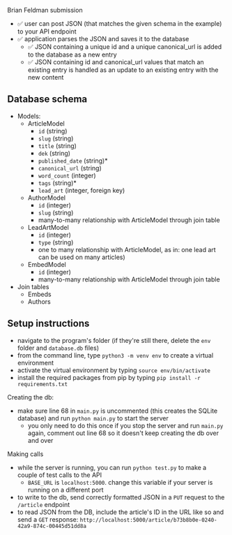 Brian Feldman submission

- ✅ user can post JSON (that matches the given schema in the example) to your API endpoint
- ✅ application parses the JSON and saves it to the database
	- ✅ JSON containing a unique ​id​ and a unique ​canonical_url​ is added to the database as a new entry
	- ✅ JSON containing ​id​ and ​canonical_url​ values that match an existing entry is handled as an update to an existing entry with the new content

## Database schema

- Models:
	- ArticleModel
		- `id` (string)
		- `slug` (string)
		- `title` (string)
		- `dek` (string)
		- `published_date` (string)*
		- `canonical_url` (string)
		- `word_count` (integer)
		- `tags` (string)*
		- `lead_art` (integer, foreign key)
	- AuthorModel
		- `id` (integer)
		- `slug` (string)
		- many-to-many relationship with ArticleModel through join table
	- LeadArtModel
		- `id` (integer)
		- `type` (string)
		- one to many relationship with ArticleModel, as in: one lead art can be used on many articles)
	- EmbedModel
		- `id` (integer)
		- many-to-many relationship with ArticleModel through join table
- Join tables
	- Embeds
	- Authors

## Setup instructions
- navigate to the program's folder (if they're still there, delete the `env` folder and `database.db` files)
- from the command line, type `python3 -m venv env` to create a virtual environment
- activate the virtual environment by typing `source env/bin/activate`
- install the required packages from pip by typing `pip install -r requirements.txt`

Creating the db:
- make sure line 68 in `main.py` is uncommented (this creates the SQLite database) and run `python main.py` to start the server
	- you only need to do this once if you stop the server and run `main.py` again, comment out line 68 so it doesn't keep creating the db over and over

Making calls
- while the server is running, you can run `python test.py` to make a couple of test calls to the API
	- `BASE_URL` is `localhost:5000`. change this variable if your server is running on a different port
- to write to the db, send correctly formatted JSON in a `PUT` request to the `/article` endpoint
- to read JSON from the DB, include the article's ID in the URL like so and send a `GET` response: `http://localhost:5000/article/b73b8b0e-0240-42a9-874c-00445d51dd8a`